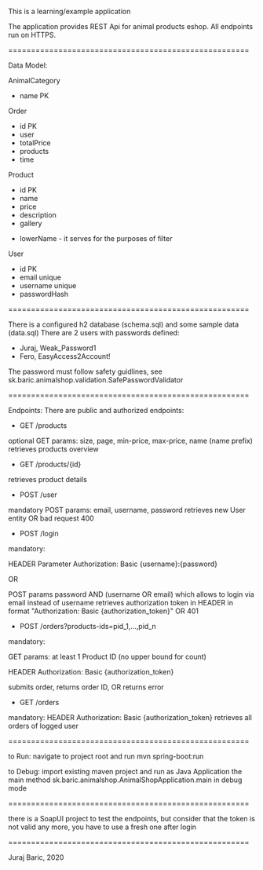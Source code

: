 This is a learning/example application

The application provides REST Api for animal products eshop. All endpoints run on HTTPS.

=====================================================

Data Model:

AnimalCategory
 + name PK

Order
 + id PK
 + user
 + totalPrice
 + products
 + time

Product
 + id PK
 + name
 + price
 + description
 + gallery
 - lowerName - it serves for the purposes of filter

User
 + id PK
 + email unique
 + username unique
 + passwordHash
 
=====================================================
 
There is a configured h2 database (schema.sql) and some sample data (data.sql)
There are 2 users with passwords defined:
 - Juraj, Weak_Password1 
 - Fero, EasyAccess2Account!
 
The password must follow safety guidlines, see sk.baric.animalshop.validation.SafePasswordValidator
 
=====================================================

Endpoints:
There are public and authorized endpoints:


 + GET /products

 optional GET params: size, page, min-price, max-price, name (name prefix)
 retrieves products overview


 + GET /products/{id}

 retrieves product details


 + POST /user

 mandatory POST params: email, username, password
 retrieves new User entity OR bad request 400


 + POST /login

 mandatory:

 HEADER Parameter Authorization: Basic {username}:{password}

 OR
 
 POST params password AND (username OR email) which allows to login via email instead of username
 retrieves authorization token in HEADER in format "Authorization: Basic {authorization_token}" OR 401
 
 
 + POST /orders?products-ids=pid_1,...,pid_n
 
 mandatory: 
 
 GET params: at least 1 Product ID (no upper bound for count)
 
 HEADER Authorization: Basic {authorization_token}
 
 submits order, returns order ID, OR returns error


 + GET /orders
 
 mandatory: HEADER Authorization: Basic {authorization_token}
 retrieves all orders of logged user

=====================================================

to Run: navigate to project root and run mvn spring-boot:run

to Debug: import existing maven project and run as Java Application the main method sk.baric.animalshop.AnimalShopApplication.main in debug mode

=====================================================

there is a SoapUI project to test the endpoints, but consider that the token is not valid any more, you have to use a fresh one after login

=====================================================

Juraj Baric, 2020